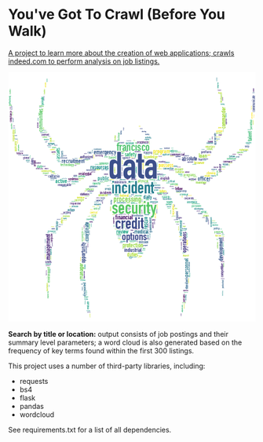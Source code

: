 # You've Got To Crawl (Before You Walk)
<a href="http://jobcrawl.net">A project to learn more about the creation of web applications&#59; crawls indeed.com to perform analysis on job listings.</a>

![](/static/images/readme.png?raw=true "Example output; create your own spider!")

<b>Search by title or location:</b> output consists of job postings and their summary level parameters;
a word cloud is also generated based on the frequency of key terms found within the first 300 listings.

This project uses a number of third-party libraries, including:
- requests
- bs4
- flask
- pandas
- wordcloud

See requirements.txt for a list of all dependencies.

